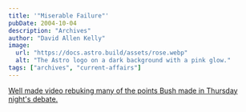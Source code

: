 ```yaml
---
title: '"Miserable Failure"'
pubDate: 2004-10-04
description: "Archives"
author: "David Allen Kelly"
image:
  url: "https://docs.astro.build/assets/rose.webp"
  alt: "The Astro logo on a dark background with a pink glow."
tags: ["archives", "current-affairs"]
---
```


[Well made video rebuking many of the points Bush made in Thursday night's debate.](http://democraticaction.org/mt/DebateDesperationDone.wmv)
